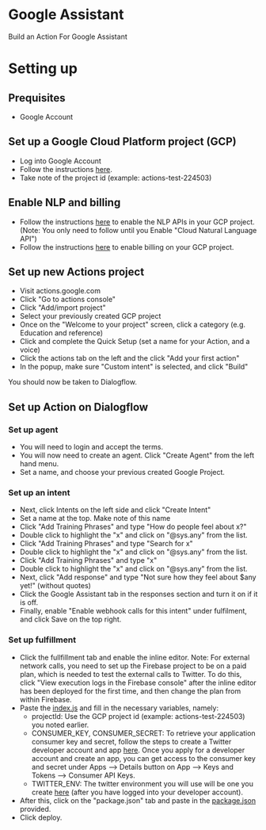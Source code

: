 # Google Assistant
Build an Action For Google Assistant

# Setting up

## Prequisites
- Google Account

## Set up a Google Cloud Platform project (GCP)
- Log into Google Account
- Follow the instructions [here](https://cloud.google.com/resource-manager/docs/creating-managing-projects).
- Take note of the project id (example: actions-test-224503)

## Enable NLP and billing
- Follow the instructions [here](https://cloud.google.com/natural-language/docs/quickstart) to enable the NLP APIs in your GCP project. (Note: You only need to follow until you Enable "Cloud Natural Language API")
- Follow the instructions [here](https://cloud.google.com/billing/docs/how-to/modify-project) to enable billing on your GCP project.

## Set up new Actions project
- Visit actions.google.com
- Click "Go to actions console"
- Click "Add/import project"
- Select your previously created GCP project
- Once on the "Welcome to your project" screen, click a category (e.g. Education and reference)
- Click and complete the Quick Setup (set a name for your Action, and a voice)
- Click the actions tab on the left and the click "Add your first action"
- In the popup, make sure "Custom intent" is selected, and click "Build"

You should now be taken to Dialogflow. 

## Set up Action on Dialogflow

### Set up agent
- You will need to login and accept the terms. 
- You will now need to create an agent. Click "Create Agent" from the left hand menu.
- Set a name, and choose your previous created Google Project. 

### Set up an intent
- Next, click Intents on the left side and click "Create Intent"
- Set a name at the top. Make note of this name
- Click "Add Training Phrases" and type "How do people feel about x?"
- Double click to highlight the "x" and click on "@sys.any" from the list.
- Click "Add Training Phrases" and type "Search for x"
- Double click to highlight the "x" and click on "@sys.any" from the list.
- Click "Add Training Phrases" and type "x"
- Double click to highlight the "x" and click on "@sys.any" from the list.
- Next, click "Add response" and type "Not sure how they feel about $any yet!" (without quotes)
- Click the Google Assistant tab in the responses section and turn it on if it is off.
- Finally, enable "Enable webhook calls for this intent" under fulfilment, and click Save on the top right.

### Set up fulfillment
- Click the fullfillment tab and enable the inline editor. Note: For external network calls, you need to set up the Firebase project to be on a paid plan, which is needed to test the external calls to Twitter. To do this, click "View execution logs in the Firebase console" after the inline editor has been deployed for the first time, and then change the plan from within Firebase. 
- Paste the [index.js](https://github.com/batuhantastekin/google-assistant/blob/master/cloud-assistant/index.js) and fill in the necessary variables, namely:
  - projectId: Use the GCP project id (example: actions-test-224503) you noted earlier.
  - CONSUMER_KEY, CONSUMER_SECRET: To retrieve your application consumer key and secret, follow the steps to create a Twitter developer account and app [here](
https://developer.twitter.com/en/docs/basics/developer-portal/guides/apps.html). Once you apply for a developer account and create an app, you can get access to the consumer key and secret under Apps -->
Details button on App --> Keys and Tokens --> Consumer API Keys.
  - TWITTER_ENV: The twitter environment you will use will be one you create [here](https://developer.twitter.com/en/account/environments) (after you have logged into your developer account).
- After this, click on the "package.json" tab and paste in the [package.json](https://github.com/batuhantastekin/google-assistant/blob/master/cloud-assistant/package.json) provided.
- Click deploy.
